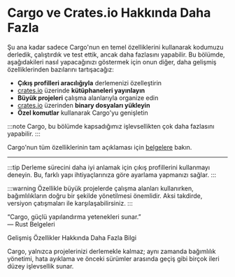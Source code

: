 # Cargo ve Crates.io Hakkında Daha Fazla

Şu ana kadar sadece Cargo'nun en temel özelliklerini kullanarak kodumuzu derledik, çalıştırdık ve test ettik, ancak daha fazlasını yapabilir. Bu bölümde, aşağıdakileri nasıl yapacağınızı göstermek için onun diğer, daha gelişmiş özelliklerinden bazılarını tartışacağız:

* **Çıkış profilleri aracılığıyla** derlemenizi özelleştirin
* [crates.io](https://crates.io/) üzerinde **kütüphaneleri yayınlayın**
* **Büyük projeleri** çalışma alanlarıyla organize edin
* [crates.io](https://crates.io/) üzerinden **binary dosyaları yükleyin**
* **Özel komutlar** kullanarak Cargo'yu genişletin

:::note
Cargo, bu bölümde kapsadığımız işlevsellikten çok daha fazlasını yapabilir. 
:::

Cargo'nun tüm özelliklerinin tam açıklaması için [belgelere](https://doc.rust-lang.org/cargo/) bakın.

---

:::tip
Derleme sürecini daha iyi anlamak için çıkış profillerini kullanmayı deneyin. Bu, farklı yapı ihtiyaçlarınıza göre ayarlama yapmanızı sağlar.
:::

:::warning
Özellikle büyük projelerde çalışma alanları kullanırken, bağımlılıkların doğru bir şekilde yönetilmesi önemlidir. Aksi takdirde, versiyon çatışmaları ile karşılaşabilirsiniz.
:::

“Cargo, güçlü yapılandırma yetenekleri sunar.”  
— Rust Belgeleri


Gelişmiş Özellikler Hakkında Daha Fazla Bilgi

Cargo, yalnızca projelerinizi derlemekle kalmaz; aynı zamanda bağımlılık yönetimi, hata ayıklama ve önceki sürümler arasında geçiş gibi birçok ileri düzey işlevsellik sunar.

